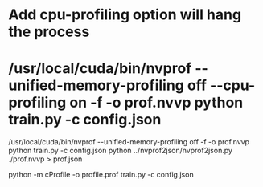 # Add cpu-profiling option will hang the process
# /usr/local/cuda/bin/nvprof --unified-memory-profiling off --cpu-profiling on -f -o prof.nvvp python train.py -c config.json
/usr/local/cuda/bin/nvprof --unified-memory-profiling off -f -o prof.nvvp python train.py -c config.json
python ../nvprof2json/nvprof2json.py ./prof.nvvp > prof.json 

python -m cProfile -o profile.prof train.py -c config.json

